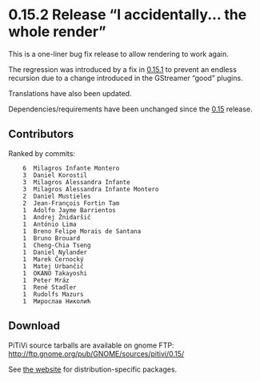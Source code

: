 # 0.15.2 Release “I accidentally... the whole render”

This is a one-liner bug fix release to allow rendering to work again.

The regression was introduced by a fix in [0.15.1](releases/0.15.1.md) to
prevent an endless recursion due to a change introduced in the GStreamer
“good” plugins.

Translations have also been updated.

Dependencies/requirements have been unchanged since the
[0.15](releases/0.15.md) release.

## Contributors

Ranked by commits:

`    6  Milagros Infante Montero`\
`    3  Daniel Korostil`\
`    3  Milagros Alessandra Infante`\
`    3  Milagros Alessandra Infante Montero`\
`    2  Daniel Mustieles`\
`    2  Jean-François Fortin Tam`\
`    1  Adolfo Jayme Barrientos`\
`    1  Andrej Žnidaršič`\
`    1  António Lima`\
`    1  Breno Felipe Morais de Santana`\
`    1  Bruno Brouard`\
`    1  Cheng-Chia Tseng`\
`    1  Daniel Nylander`\
`    1  Marek Černocký`\
`    1  Matej Urbančič`\
`    1  OKANO Takayoshi`\
`    1  Peter Mráz`\
`    1  René Stadler`\
`    1  Rudolfs Mazurs`\
`    1  Мирослав Николић`

## Download

PiTiVi source tarballs are available on gnome FTP:
<http://ftp.gnome.org/pub/GNOME/sources/pitivi/0.15/>

See [the website](http://www.pitivi.org) for distribution-specific
packages.

